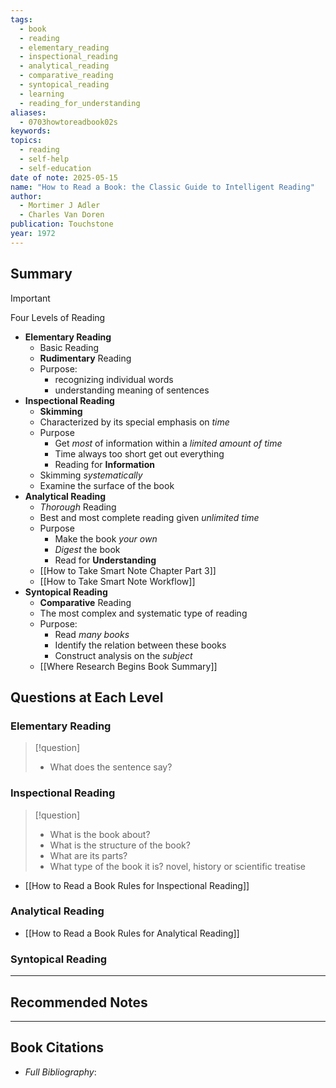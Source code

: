 ```yaml
---
tags:
  - book
  - reading
  - elementary_reading
  - inspectional_reading
  - analytical_reading
  - comparative_reading
  - syntopical_reading
  - learning
  - reading_for_understanding
aliases:
  - 0703howtoreadbook02s
keywords: 
topics:
  - reading
  - self-help
  - self-education
date of note: 2025-05-15
name: "How to Read a Book: the Classic Guide to Intelligent Reading"
author:
  - Mortimer J Adler
  - Charles Van Doren
publication: Touchstone
year: 1972
---
```


## Summary

>[!important] 
>Four Levels of Reading
> 
> - **Elementary Reading** 
> 	- Basic Reading
> 	- **Rudimentary** Reading
> 	- Purpose: 
> 		- recognizing individual words
> 		- understanding meaning of sentences 
> - **Inspectional Reading**
> 	- **Skimming**
> 	- Characterized by its special emphasis on *time*
> 	- Purpose 
> 		- Get *most* of information within a *limited amount of time* 
> 		- Time always too short get out everything 
> 		- Reading for **Information** 
> 	- Skimming *systematically*
> 	- Examine the surface of the book
> - **Analytical Reading**
> 	- *Thorough* Reading
> 	- Best and most complete reading given *unlimited time*
> 	- Purpose 
> 		- Make the book *your own*
> 		- *Digest* the book
> 		- Read for **Understanding**
> 	- [[How to Take Smart Note Chapter Part 3]]
> 	- [[How to Take Smart Note Workflow]]
> - **Syntopical Reading**
> 	- **Comparative** Reading
> 	- The most complex and systematic type of reading 
> 	- Purpose:
> 		- Read *many books*
> 		- Identify the relation between these books
> 		- Construct analysis on the *subject*
> 	- [[Where Research Begins Book Summary]]
> 


## Questions at Each Level

### Elementary Reading 

>[!question]
>- What does the sentence say?


### Inspectional Reading 

>[!question]
> - What is the book about?
> - What is the structure of the book?
> - What are its parts?
> - What type of the book it is? novel, history or scientific treatise
> 

- [[How to Read a Book Rules for Inspectional Reading]]


### Analytical Reading 


- [[How to Read a Book Rules for Analytical Reading]]


### Syntopical Reading









-----------
##  Recommended Notes




----------
## Book Citations

- *Full Bibliography*:


